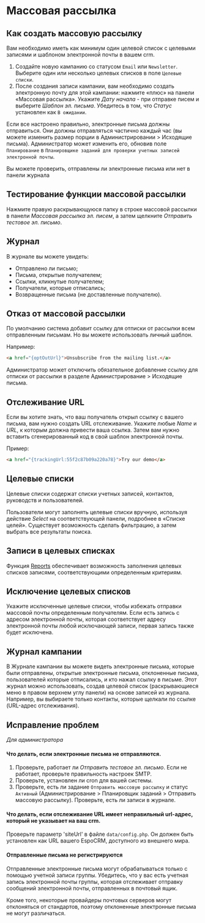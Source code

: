 # Массовая рассылка 

## Как создать массовую рассылку

Вам необходимо иметь как минимум один целевой список с целевыми записями и шаблоном электронной почты в вашем crm.

1. Создайте новую кампанию со статусом `Email` или `Newsletter`. Выберите один или несколько целевых списков в поле `Целевые списки`.
2. После создания записи кампании, вам необходимо создать электронную почту для этой кампании: нажмите «плюс» на панели «Массовая рассылка». Укажите _Дату начала_ - при отправке писем и выберите _Шаблон эл. письма_. Убедитесь в том, что _Статус_ установлен как `В ожидании`.

Если все настроено правильно, электронные письма должны отправиться. Они должны отправляться частично каждый час (вы можете изменить размер порции в Администрировании > Исходящие письма). Администратор может изменить его, обновив поле `Планирование` в `Планировщике заданий для проверки учетных записей электронной почты`.

Вы можете проверить, отправлены ли электронные письма или нет в панели журнала

## Тестирование функции массовой рассылки

Нажмите правую раскрывающуюся папку в строке массовой рассылки в панели _Массовая рассылка эл. писем_, а затем щелкните _Отправить тестовое эл. письмо_.

## Журнал

В журнале вы можете увидеть:
* Отправлено ли письмо;
* Письма, открытые получателем;
* Ссылки, кликнутые получателем;
* Получатели, которые отписались;
* Возвращенные письма (не доставленные получателю).

## Отказ от массовой рассылки

По умолчанию система добавит ссылку для отписки от рассылки всем отправленным письмам. Но вы можете использовать личный шаблон.

Например:
```html
<a href="{optOutUrl}">Unsubscribe from the mailing list.</a>
```

Администратор может отключить обязательное добавление ссылку для отписки от рассылки в разделе Администрирование > Исходящие письма.

## Отслеживание URL

Если вы хотите знать, что ваш получатель открыл ссылку с вашего письма, вам нужно создать URL отслеживание. Укажите любые _Name_ и _URL_, к которым должна привести ваша ссылка. Затем вам нужно вставить сгенерированный код в свой шаблон электронной почты.

 Пример:
 ```html
<a href="{trackingUrl:55f2c87b09a220a78}">Try our demo</a>
 ```
 
## Целевые списки

Целевые списки содержат списки учетных записей, контактов, руководств и пользователей.

Пользователи могут заполнять целевые списки вручную, используя действие _Select_ на соответствующей панели, подробнее в «Списке целей». Существует возможность сделать фильтрацию, а затем выбрать все результаты поиска.

## Записи в целевых списках

Функция [Reports](reports.md#syncing-with-target-lists) обеспечивает возможность заполнения целевых списков записями, соответствующими определенным критериям.

## Исключение целевых списков

Укажите исключенные целевые списки, чтобы избежать отправки массовой почты определенным получателям. Если есть запись с адресом электронной почты, которая соответствует адресу электронной почты любой исключающей записи, первая запись также будет исключена.

## Журнал кампании

В Журнале кампании вы можете видеть электронные письма, которые были отправлены, открытые электронные письма, отклоненные письма, пользователей которые отписались, и кто нажал ссылку в письме. Этот журнал можно использовать, создав целевой список (раскрывающиеся меню в правом верхнем углу панели) на основе записей из журнала. Например, вы выбираете только контакты, которые щелкали по ссылке (URL-адрес отслеживания).

## Исправление проблем

_Для администратора_

#### Что делать, если электронные письма не отправляются.

1. Проверьте, работает ли _Отправить тестовое эл. письмо_. Если не работает, проверьте правильность настроек SMTP.
2. Проверьте, установлен ли cron для вашей системы.
3. Проверьте, есть ли задание `Отправить массовую рассылку` и статус `Активный` (Администрирование > Планировщик заданий > Отправить массовую рассылку). Проверьте, есть ли записи в журнале.

#### Что делать, если отслеживание URL имеет неправильный url-адрес, который не указывает на ваш crm.

Проверьте параметр 'siteUrl' в файле `data/config.php`. Он должен быть установлен как URL вашего EspoCRM, доступного из внешнего мира.

#### Отправленные письма не регистрируются

Отправленные электронные письма могут обрабатываться только с помощью учетной записи группы. Убедитесь, что у вас есть учетная запись электронной почты группы, которая отслеживает отправку сообщений электронной почты, отправленных в почтовый ящик.

Кроме того, некоторые провайдеры почтовых серверов могут отклоняться от стандартов, поэтому отклоненные электронные письма не могут различаться.
